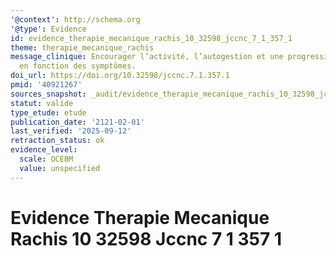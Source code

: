 ```yaml
---
'@context': http://schema.org
'@type': Evidence
id: evidence_therapie_mecanique_rachis_10_32598_jccnc_7_1_357_1
theme: therapie_mecanique_rachis
message_clinique: Encourager l’activité, l’autogestion et une progression graduée
  en fonction des symptômes.
doi_url: https://doi.org/10.32598/jccnc.7.1.357.1
pmid: '40921267'
sources_snapshot: _audit/evidence_therapie_mecanique_rachis_10_32598_jccnc_7_1_357_1.json
statut: valide
type_etude: etude
publication_date: '2121-02-01'
last_verified: '2025-09-12'
retraction_status: ok
evidence_level:
  scale: OCEBM
  value: unspecified
---
```

# Evidence Therapie Mecanique Rachis 10 32598 Jccnc 7 1 357 1

